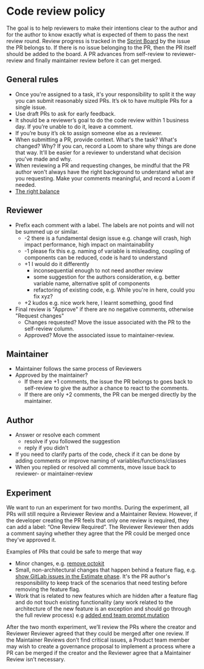 # Code review policy

The goal is to help reviewers to make their intentions clear to the author and for the author to know exactly what is expected of them to pass the next review round.
Review progress is tracked in the [Sprint Board](https://github.com/orgs/ParabolInc/projects/1) by the issue the PR belongs to.
If there is no issue belonging to the PR, then the PR itself should be added to the board.
A PR advances from self-review to reviewer-review and finally maintainer review before it can get merged.

## General rules

- Once you're assigned to a task, it's your responsibility to split it the way you can submit reasonably sized PRs. It’s ok to have multiple PRs for a single issue.
- Use draft PRs to ask for early feedback.
- It should be a reviewer’s goal to do the code review within 1 business day. If you’re unable to do it, leave a comment.
- If you’re busy it’s ok to assign someone else as a reviewer.
- When submitting a PR, provide context. What's the task? What's changed? Why? If you can, record a Loom to share why things are done that way. It'll be easier for a reviewer to understand what decision you've made and why.
- When reviewing a PR and requesting changes, be mindful that the PR author won't always have the right background to understand what are you requesting. Make your comments meaningful, and record a Loom if needed.
- [The right balance](https://docs.gitlab.com/ee/development/code_review.html#the-right-balance)

## Reviewer

- Prefix each comment with a label. The labels are not points and will not be summed up or similar.
    - -2 there is a fundamental design issue
    e.g. change will crash, high impact performance, high impact on maintainability
    - -1 please fix this
    e.g. naming of variable is misleading, coupling of components can be reduced, code is hard to understand
    - +1 I would do it differently
      - inconsequential enough to not need another review
      - some suggestion for the authors consideration, e.g. better variable name, alternative split of components
      - refactoring of existing code, e.g. While you're in here, could you fix xyz?
    - +2 kudos
    e.g. nice work here, I learnt something, good find
- Final review is "Approve" if there are no negative comments, otherwise "Request changes"
    - Changes requested? Move the issue associated with the PR to the self-review column.
    - Approved? Move the associated issue to maintainer-review.

## Maintainer

- Maintainer follows the same process of Reviewers
- Approved by the maintainer?
  - If there are +1 comments, the issue the PR belongs to goes back to self-review to give the author a chance to react to the comments.
  - If there are only +2 comments, the PR can be merged directly by the maintainer.

## Author

- Answer or resolve each comment
    - resolve if you followed the suggestion
    - reply if you didn't
- If you need to clarify parts of the code, check if it can be done by adding comments or improve naming of variables/functions/classes
- When you replied or resolved all comments, move issue back to reviewer- or maintainer-review

## Experiment

We want to run an experiment for two months. During the experiment, all PRs will still require a Reviewer Review and a Maintainer Review. However, if the developer creating the PR feels that only one review is required, they can add a label: “One Review Required”. The Reviewer Reviewer then adds a comment saying whether they agree that the PR could be merged once they’ve approved it.

Examples of PRs that could be safe to merge that way

- Minor changes, e.g. [remove octokit](https://github.com/ParabolInc/parabol/pull/6479)
- Small, non-architectural changes that happen behind a feature flag, e.g. [show GitLab issues in the Estimate phase](https://github.com/ParabolInc/parabol/pull/6355). It's the PR author's responsibility to keep track of the scenarios that need testing before removing the feature flag.
- Work that is related to new features which are hidden after a feature flag and do not touch existing functionality (any work related to the architecture of the new feature is an exception and should go through the full review process) e.g [added end team prompt mutation](https://github.com/ParabolInc/parabol/pull/6250)

After the two month experiment, we’ll review the PRs where the creator and Reviewer Reviewer agreed that they could be merged after one review. If the Maintainer Reviews don’t find critical issues, a Product team member may wish to create a governance proposal to implement a process where a PR can be merged if the creator and the Reviewer agree that a Maintainer Review isn’t necessary.
